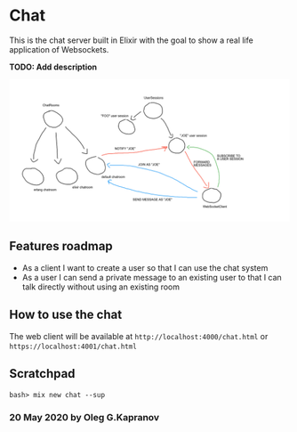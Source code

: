 # Chat

This is the chat server built in Elixir with the goal to show a
real life application of Websockets.

**TODO: Add description**

![the sketch](sketch.png?raw=true)

## Features roadmap

- As a client I want to create a user so that I can use the chat system
- As a user I can send a private message to an existing user to that I
  can talk directly without using an existing room

## How to use the chat

The web client will be available at `http://localhost:4000/chat.html`
or `https://localhost:4001/chat.html`

## Scratchpad

```
bash> mix new chat --sup
```

### 20 May 2020 by Oleg G.Kapranov
